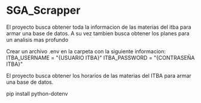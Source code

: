 # SGA_Scrapper
El proyecto busca obtener toda la informacion de las materias del itba para armar una base de datos.
A su vez tambien busca obtener los planes para un analisis mas profundo

Crear un archivo .env en la carpeta con la siguiente informacion:
ITBA_USERNAME = "{USUARIO ITBA}"
ITBA_PASSWORD = "{CONTRASEÑA ITBA}"

El proyecto busca obtener los horarios de las materias del ITBA para armar una base de datos.

pip install python-dotenv
